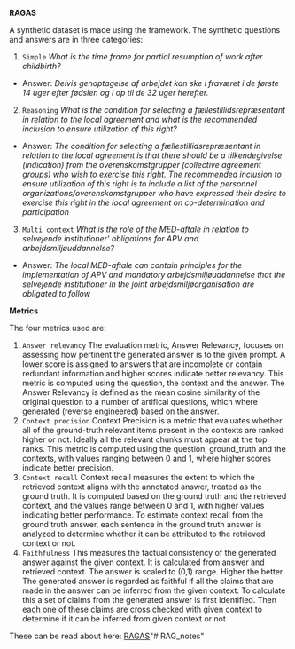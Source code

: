 **RAGAS**

A synthetic dataset is made using the framework. The synthetic questions and answers are in three categories: 

1. ``Simple`` *What is the time frame for partial resumption of work after childbirth?*
- Answer: *Delvis genoptagelse af arbejdet kan ske i fraværet i de første 14 uger efter fødslen og i op til de 32 uger herefter.*

2. ``Reasoning`` *What is the condition for selecting a fællestillidsrepræsentant in relation to the local agreement and what is the recommended inclusion to ensure utilization of this right?*
- Answer: *The condition for selecting a fællestillidsrepræsentant in relation to the local agreement is that there should be a tilkendegivelse (indication) from the overenskomstgrupper (collective agreement groups) who wish to exercise this right. The recommended inclusion to ensure utilization of this right is to include a list of the personnel organizations/overenskomstgrupper who have expressed their desire to exercise this right in the local agreement on co-determination and participation*

3. ``Multi context`` *What is the role of the MED-aftale in relation to selvejende institutioner' obligations for APV and arbejdsmiljøuddannelse?*
- Answer: *The local MED-aftale can contain principles for the implementation of APV and mandatory arbejdsmiljøuddannelse that the selvejende institutioner in the joint arbejdsmiljøorganisation are obligated to follow*

**Metrics**

The four metrics used are: 

1. ``Answer relevancy`` The evaluation metric, Answer Relevancy, focuses on assessing how pertinent the generated answer is to the given prompt. A lower score is assigned to answers that are incomplete or contain redundant information and higher scores indicate better relevancy. This metric is computed using the question, the context and the answer. The Answer Relevancy is defined as the mean cosine similarity of the original question to a number of artifical questions, which where generated (reverse engineered) based on the answer.
2. ``Context precision`` Context Precision is a metric that evaluates whether all of the ground-truth relevant items present in the contexts are ranked higher or not. Ideally all the relevant chunks must appear at the top ranks. This metric is computed using the question, ground_truth and the contexts, with values ranging between 0 and 1, where higher scores indicate better precision.
3. ``Context recall`` Context recall measures the extent to which the retrieved context aligns with the annotated answer, treated as the ground truth. It is computed based on the ground truth and the retrieved context, and the values range between 0 and 1, with higher values indicating better performance. To estimate context recall from the ground truth answer, each sentence in the ground truth answer is analyzed to determine whether it can be attributed to the retrieved context or not.
4. ``Faithfulness`` This measures the factual consistency of the generated answer against the given context. It is calculated from answer and retrieved context. The answer is scaled to (0,1) range. Higher the better. The generated answer is regarded as faithful if all the claims that are made in the answer can be inferred from the given context. To calculate this a set of claims from the generated answer is first identified. Then each one of these claims are cross checked with given context to determine if it can be inferred from given context or not

These can be read about here: [RAGAS](https://docs.ragas.io/en/stable/concepts/metrics/faithfulness.html)"# RAG_notes" 
